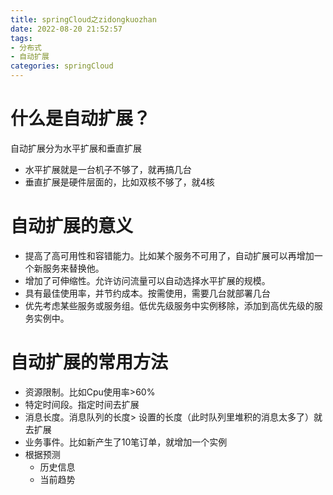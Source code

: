 ```yaml
---
title: springCloud之zidongkuozhan
date: 2022-08-20 21:52:57
tags:
- 分布式
- 自动扩展
categories: springCloud
---
```


# 什么是自动扩展？

自动扩展分为水平扩展和垂直扩展

- 水平扩展就是一台机子不够了，就再搞几台
- 垂直扩展是硬件层面的，比如双核不够了，就4核

# 自动扩展的意义

- 提高了高可用性和容错能力。比如某个服务不可用了，自动扩展可以再增加一个新服务来替换他。
- 增加了可伸缩性。允许访问流量可以自动选择水平扩展的规模。
- 具有最佳使用率，并节约成本。按需使用，需要几台就部署几台
- 优先考虑某些服务或服务组。低优先级服务中实例移除，添加到高优先级的服务实例中。

# 自动扩展的常用方法

- 资源限制。比如Cpu使用率>60%
- 特定时间段。指定时间去扩展
- 消息长度。消息队列的长度> 设置的长度（此时队列里堆积的消息太多了）就去扩展
- 业务事件。比如新产生了10笔订单，就增加一个实例
- 根据预测
  - 历史信息
  - 当前趋势
